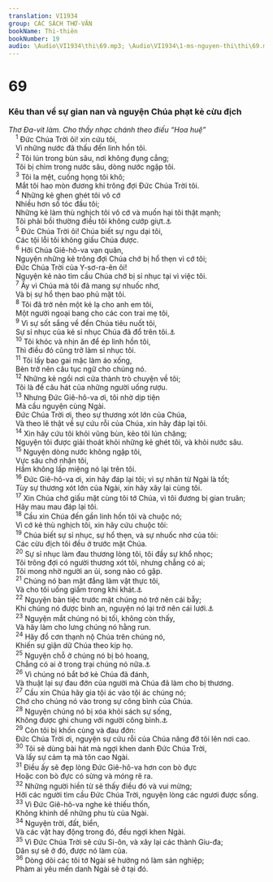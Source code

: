 ```yaml
---
translation: VI1934
group: CÁC SÁCH THƠ-VĂN
bookName: Thi-thiên 
bookNumber: 19
audio: \Audio\VI1934\thi\69.mp3; \Audio\VI1934\1-ms-nguyen-thi\thi\69.mp3
---
```


<div class="title"><h1>69</h1><h3>Kêu than về sự gian nan và nguyện Chúa phạt kẻ cừu địch</h3><i>Thơ Đa-vít làm. Cho thầy nhạc chánh theo điếu “Hoa huệ”</i></div>
<span class="verse thi_69_1"> <sup>1</sup> Đức Chúa Trời ôi! xin cứu tôi, <br/> Vì những nước đã thấu đến linh hồn tôi. <br/></span>
<span class="verse thi_69_2"> <sup>2</sup> Tôi lún trong bùn sâu, nơi không đụng cẳng; <br/> Tôi bị chìm trong nước sâu, dòng nước ngập tôi. <br/></span>
<span class="verse thi_69_3"> <sup>3</sup> Tôi la mệt, cuống họng tôi khô; <br/> Mắt tôi hao mòn đương khi trông đợi Đức Chúa Trời tôi. <br/></span>
<span class="verse thi_69_4"> <sup>4</sup> Những kẻ ghen ghét tôi vô cớ <br/> Nhiều hơn số tóc đầu tôi; <br/> Những kẻ làm thù nghịch tôi vô cớ và muốn hại tôi thật mạnh; <br/> Tôi phải bồi thường điều tôi không cướp giựt.<a data-toggle="tooltip" data-placement="bottom" title="Thi 35:19; Gi 15:25">⚓</a><br/></span>
<span class="verse thi_69_5"> <sup>5</sup> Đức Chúa Trời ôi! Chúa biết sự ngu dại tôi, <br/> Các tội lỗi tôi không giấu Chúa được. <br/></span>
<span class="verse thi_69_6"> <sup>6</sup> Hỡi Chúa Giê-hô-va vạn quân, <br/> Nguyện những kẻ trông đợi Chúa chớ bị hổ thẹn vì cớ tôi; <br/> Đức Chúa Trời của Y-sơ-ra-ên ôi! <br/> Nguyện kẻ nào tìm cầu Chúa chớ bị sỉ nhục tại vì việc tôi. <br/></span>
<span class="verse thi_69_7"> <sup>7</sup> Ấy vì Chúa mà tôi đã mang sự nhuốc nhơ, <br/> Và bị sự hổ thẹn bao phủ mặt tôi. <br/></span>
<span class="verse thi_69_8"> <sup>8</sup> Tôi đã trở nên một kẻ lạ cho anh em tôi, <br/> Một người ngoại bang cho các con trai mẹ tôi, <br/></span>
<span class="verse thi_69_9"> <sup>9</sup> Vì sự sốt sắng về đền Chúa tiêu nuốt tôi, <br/> Sự sỉ nhục của kẻ sỉ nhục Chúa đã đổ trên tôi.<a data-toggle="tooltip" data-placement="bottom" title="Gi 2:17; Ro 15:3">⚓</a><br/></span>
<span class="verse thi_69_10"> <sup>10</sup> Tôi khóc và nhịn ăn để ép linh hồn tôi, <br/> Thì điều đó cũng trở làm sỉ nhục tôi. <br/></span>
<span class="verse thi_69_11"> <sup>11</sup> Tôi lấy bao gai mặc làm áo xống, <br/> Bèn trở nên câu tục ngữ cho chúng nó. <br/></span>
<span class="verse thi_69_12"> <sup>12</sup> Những kẻ ngồi nơi cửa thành trò chuyện về tôi; <br/> Tôi là đề câu hát của những người uống rượu. <br/></span>
<span class="verse thi_69_13"> <sup>13</sup> Nhưng Đức Giê-hô-va ơi, tôi nhờ dịp tiện <br/> Mà cầu nguyện cùng Ngài. <br/> Đức Chúa Trời ơi, theo sự thương xót lớn của Chúa, <br/> Và theo lẽ thật về sự cứu rỗi của Chúa, xin hãy đáp lại tôi. <br/></span>
<span class="verse thi_69_14"> <sup>14</sup> Xin hãy cứu tôi khỏi vũng bùn, kẻo tôi lún chăng; <br/> Nguyện tôi được giải thoát khỏi những kẻ ghét tôi, và khỏi nước sâu. <br/></span>
<span class="verse thi_69_15"> <sup>15</sup> Nguyện dòng nước không ngập tôi, <br/> Vực sâu chớ nhận tôi, <br/> Hầm không lấp miệng nó lại trên tôi. <br/></span>
<span class="verse thi_69_16"> <sup>16</sup> Đức Giê-hô-va ơi, xin hãy đáp lại tôi; vì sự nhân từ Ngài là tốt; <br/> Tùy sự thương xót lớn của Ngài, xin hãy xây lại cùng tôi. <br/></span>
<span class="verse thi_69_17"> <sup>17</sup> Xin Chúa chớ giấu mặt cùng tôi tớ Chúa, vì tôi đương bị gian truân; <br/> Hãy mau mau đáp lại tôi. <br/></span>
<span class="verse thi_69_18"> <sup>18</sup> Cầu xin Chúa đến gần linh hồn tôi và chuộc nó; <br/> Vì cớ kẻ thù nghịch tôi, xin hãy cứu chuộc tôi: <br/></span>
<span class="verse thi_69_19"> <sup>19</sup> Chúa biết sự sỉ nhục, sự hổ thẹn, và sự nhuốc nhơ của tôi: <br/> Các cừu địch tôi đều ở trước mặt Chúa. <br/></span>
<span class="verse thi_69_20"> <sup>20</sup> Sự sỉ nhục làm đau thương lòng tôi, tôi đầy sự khổ nhọc; <br/> Tôi trông đợi có người thương xót tôi, nhưng chẳng có ai; <br/> Tôi mong nhờ người an ủi, song nào có gặp. <br/></span>
<span class="verse thi_69_21"> <sup>21</sup> Chúng nó ban mật đắng làm vật thực tôi, <br/> Và cho tôi uống giấm trong khi khát.<a data-toggle="tooltip" data-placement="bottom" title="Mat 27:48; Mac 15:36; Lu 23:26; Gi 19:28-29">⚓</a><br/></span>
<span class="verse thi_69_22"> <sup>22</sup> Nguyện bàn tiệc trước mặt chúng nó trở nên cái bẫy; <br/> Khi chúng nó được bình an, nguyện nó lại trở nên cái lưới.<a data-toggle="tooltip" data-placement="bottom" title="Ro 11:9-10">⚓</a><br/></span>
<span class="verse thi_69_23"> <sup>23</sup> Nguyện mắt chúng nó bị tối, không còn thấy, <br/> Và hãy làm cho lưng chúng nó hằng run. <br/></span>
<span class="verse thi_69_24"> <sup>24</sup> Hãy đổ cơn thạnh nộ Chúa trên chúng nó, <br/> Khiến sự giận dữ Chúa theo kịp họ. <br/></span>
<span class="verse thi_69_25"> <sup>25</sup> Nguyện chỗ ở chúng nó bị bỏ hoang, <br/> Chẳng có ai ở trong trại chúng nó nữa.<a data-toggle="tooltip" data-placement="bottom" title="Cong 1:20">⚓</a><br/></span>
<span class="verse thi_69_26"> <sup>26</sup> Vì chúng nó bắt bớ kẻ Chúa đã đánh, <br/> Và thuật lại sự đau đớn của người mà Chúa đã làm cho bị thương. <br/></span>
<span class="verse thi_69_27"> <sup>27</sup> Cầu xin Chúa hãy gia tội ác vào tội ác chúng nó; <br/> Chớ cho chúng nó vào trong sự công bình của Chúa. <br/></span>
<span class="verse thi_69_28"> <sup>28</sup> Nguyện chúng nó bị xóa khỏi sách sự sống, <br/> Không được ghi chung với người công bình.<a data-toggle="tooltip" data-placement="bottom" title="Xu 32:32-33; Kh 3:5; 13:8; 17:8">⚓</a><br/></span>
<span class="verse thi_69_29"> <sup>29</sup> Còn tôi bị khốn cùng và đau đớn: <br/> Đức Chúa Trời ơi, nguyện sự cứu rỗi của Chúa nâng đỡ tôi lên nơi cao. <br/></span>
<span class="verse thi_69_30"> <sup>30</sup> Tôi sẽ dùng bài hát mà ngợi khen danh Đức Chúa Trời, <br/> Và lấy sự cảm tạ mà tôn cao Ngài. <br/></span>
<span class="verse thi_69_31"> <sup>31</sup> Điều ấy sẽ đẹp lòng Đức Giê-hô-va hơn con bò đực <br/> Hoặc con bò đực có sừng và móng rẽ ra. <br/></span>
<span class="verse thi_69_32"> <sup>32</sup> Những người hiền từ sẽ thấy điều đó và vui mừng; <br/> Hỡi các người tìm cầu Đức Chúa Trời, nguyện lòng các ngươi được sống. <br/></span>
<span class="verse thi_69_33"> <sup>33</sup> Vì Đức Giê-hô-va nghe kẻ thiếu thốn, <br/> Không khinh dể những phu tù của Ngài. <br/></span>
<span class="verse thi_69_34"> <sup>34</sup> Nguyện trời, đất, biển, <br/> Và các vật hay động trong đó, đều ngợi khen Ngài. <br/></span>
<span class="verse thi_69_35"> <sup>35</sup> Vì Đức Chúa Trời sẽ cứu Si-ôn, và xây lại các thành Giu-đa; <br/> Dân sự sẽ ở đó, được nó làm của. <br/></span>
<span class="verse thi_69_36"> <sup>36</sup> Dòng dõi các tôi tớ Ngài sẽ hưởng nó làm sản nghiệp; <br/> Phàm ai yêu mến danh Ngài sẽ ở tại đó. <br/></span>
